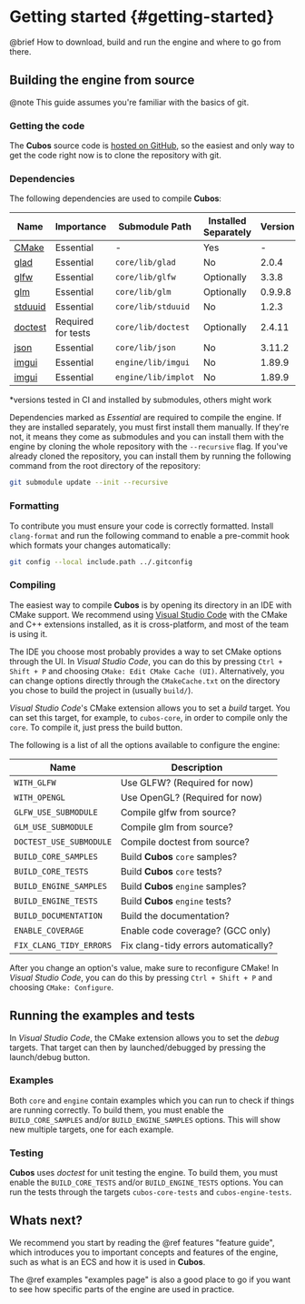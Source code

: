 # Getting started {#getting-started}

@brief How to download, build and run the engine and where to go from there.

## Building the engine from source

@note This guide assumes you're familiar with the basics of git.

### Getting the code

The **Cubos** source code is [hosted on GitHub](https://github.com/GameDevTecnico/cubos),
so the easiest and only way to get the code right now is to clone the
repository with git.

### Dependencies

The following dependencies are used to compile **Cubos**:

| Name                                                | Importance         | Submodule Path      | Installed Separately | Version* |
| --------------------------------------------------- | ------------------ | ------------------- | -------------------- | -------- |
| [CMake](https://cmake.org/)                         | Essential          | -                   | Yes                  | -        |
| [glad](https://github.com/Dav1dde/glad)             | Essential          | `core/lib/glad`     | No                   | 2.0.4    |
| [glfw](https://github.com/glfw/glfw)                | Essential          | `core/lib/glfw`     | Optionally           | 3.3.8    |
| [glm](https://github.com/g-truc/glm)                | Essential          | `core/lib/glm`      | Optionally           | 0.9.9.8  |
| [stduuid](https://github.com/mariusbancila/stduuid) | Essential          | `core/lib/stduuid`  | No                   | 1.2.3    |
| [doctest](https://github.com/doctest/doctest)       | Required for tests | `core/lib/doctest`  | Optionally           | 2.4.11   |
| [json](https://github.com/nlohmann/json)            | Essential          | `core/lib/json`     | No                   | 3.11.2   |
| [imgui](https://github.com/ocornut/imgui)           | Essential          | `engine/lib/imgui`  | No                   | 1.89.9   |
| [imgui](https://github.com/ocornut/imgui)           | Essential          | `engine/lib/implot` | No                   | 1.89.9   |

*versions tested in CI and installed by submodules, others might work

Dependencies marked as *Essential* are required to compile the engine. If they
are installed separately, you must first install them manually. If they're not,
it means they come as submodules and you can install them with the engine by
cloning the whole repository with the `--recursive` flag. If you've already
cloned the repository, you can install them by running the following command
from the root directory of the repository:

```bash
git submodule update --init --recursive
```

### Formatting

To contribute you must ensure your code is correctly formatted. Install
`clang-format` and run the following command to enable a pre-commit hook
which formats your changes automatically:

```bash
git config --local include.path ../.gitconfig
```

### Compiling

The easiest way to compile **Cubos** is by opening its directory in an IDE with CMake support. We recommend using [Visual Studio Code](https://code.visualstudio.com/) with the CMake and C++ extensions installed, as it is cross-platform, and most of the team is using it.

The IDE you choose most probably provides a way to set CMake options through the UI.
In *Visual Studio Code*, you can do this by pressing `Ctrl + Shift + P` and choosing `CMake: Edit CMake Cache (UI)`.
Alternatively, you can change options directly through the `CMakeCache.txt` on the directory you chose to build the project in (usually `build/`).

*Visual Studio Code*'s CMake extension allows you to set a *build* target. You can set this target, for example, to `cubos-core`, in order to compile only the `core`. To compile it, just press the build button.

The following is a list of all the options available to configure the engine:

| Name                       | Description                          |
| -------------------------- | ------------------------------------ |
| `WITH_GLFW`                | Use GLFW? (Required for now)         |
| `WITH_OPENGL`              | Use OpenGL? (Required for now)       |
| `GLFW_USE_SUBMODULE`       | Compile glfw from source?            |
| `GLM_USE_SUBMODULE`        | Compile glm from source?             |
| `DOCTEST_USE_SUBMODULE`    | Compile doctest from source?         |
| `BUILD_CORE_SAMPLES`       | Build **Cubos** `core` samples?      |
| `BUILD_CORE_TESTS`         | Build **Cubos** `core` tests?        |
| `BUILD_ENGINE_SAMPLES`     | Build **Cubos** `engine` samples?    |
| `BUILD_ENGINE_TESTS`       | Build **Cubos** `engine` tests?      |
| `BUILD_DOCUMENTATION`      | Build the documentation?             |
| `ENABLE_COVERAGE`          | Enable code coverage? (GCC only)     |
| `FIX_CLANG_TIDY_ERRORS`    | Fix clang-tidy errors automatically? |

After you change an option's value, make sure to reconfigure CMake! In *Visual Studio Code*, you can do this by pressing `Ctrl + Shift + P` and choosing `CMake: Configure`.

## Running the examples and tests

In *Visual Studio Code*, the CMake extension allows you to set the *debug* targets. That target can then by launched/debugged by pressing the launch/debug button.

### Examples

Both `core` and `engine` contain examples which you can run to check if
things are running correctly. To build them, you must enable the
`BUILD_CORE_SAMPLES` and/or `BUILD_ENGINE_SAMPLES` options.
This will show new multiple targets, one for each example.

### Testing

**Cubos** uses *doctest* for unit testing the engine. To build them, you must
enable the `BUILD_CORE_TESTS` and/or `BUILD_ENGINE_TESTS` options. You can run the tests through the targets `cubos-core-tests` and `cubos-engine-tests`.

## Whats next?

We recommend you start by reading the @ref features "feature guide", which
introduces you to important concepts and features of the engine, such as what
is an ECS and how it is used in **Cubos**.

The @ref examples "examples page" is also a good place to go if you want to
see how specific parts of the engine are used in practice.
